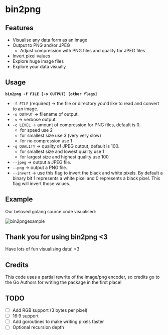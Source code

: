 # bin2png
<h2>Features</h2>

- Visualise any data form as an image
- Output to PNG and/or JPEG
  - Adjust compression with PNG files and quality for JPEG files
- Invert pixel values
- Explore huge image files
- Explore your data visually

<h2>Usage</h2>

**`bin2png -f FILE [-o OUTPUT] [other flags]`**

- `-f FILE` (required) -> the file or directory you'd like to read and convert to an image.
- `-o OUTPUT` -> filename of output.
- `-v` -> verbose output.
- `-c LEVEL` -> amount of compression for PNG files, default is 0.
    - for speed use 2
    - for smallest size use 3 (very very slow)
    - for no compression use 1
- `-q QUALITY` -> quality of JPEG output, default is 100.
    - for smallest size and lowest quality use 1
    - for largest size and highest quality use 100
- `--jpeg` -> output a JPEG file.
- `--png` -> output a PNG file.
- `--invert` -> use this flag to invert the black and white pixels. 
    By default a binary bit 1 represents a white pixel and 0 represents a black pixel. This flag will invert those values.
    
<h2>Example</h2>

Our beloved golang source code visualised:

![bin2pngexample](https://user-images.githubusercontent.com/96285600/170034972-6982816e-72f0-4b23-bec4-84ffe7547dee.png)
    
<h2>Thank you for using bin2png <3</h2>

Have lots of fun visualising data! <3

<h2>Credits</h2>

This code uses a partial rewrite of the image/png encoder, so credits go to the Go Authors for writing the package in the first place!

<h2>TODO</h2>

- [ ] Add RGB support (3 bytes per pixel)
- [ ] 16:9 support
- [ ] Add goroutines to make writing pixels faster
- [ ] Optional recursion depth